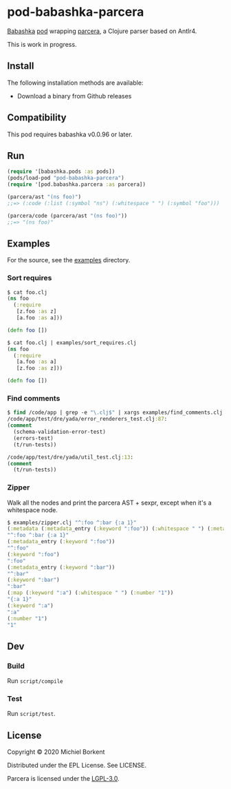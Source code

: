 # pod-babashka-parcera

[Babashka](https://github.com/borkdude/babashka)
[pod](https://github.com/babashka/babashka.pods) wrapping
[parcera](https://github.com/carocad/parcera), a Clojure parser based on
Antlr4.

This is work in progress.

## Install

The following installation methods are available:

- Download a binary from Github releases
<!-- - With [brew](https://brew.sh/): `brew install borkdude/brew/pod-babashka-parcera` -->

## Compatibility

This pod requires babashka v0.0.96 or later.

## Run

``` clojure
(require '[babashka.pods :as pods])
(pods/load-pod "pod-babashka-parcera")
(require '[pod.babashka.parcera :as parcera])

(parcera/ast "(ns foo)")
;;=> (:code (:list (:symbol "ns") (:whitespace " ") (:symbol "foo")))

(parcera/code (parcera/ast "(ns foo)"))
;;=> "(ns foo)"
```

## Examples

For the source, see the [examples](examples) directory.

### Sort requires

``` clojure
$ cat foo.clj
(ns foo
  (:require
   [z.foo :as z]
   [a.foo :as a]))

(defn foo [])

$ cat foo.clj | examples/sort_requires.clj
(ns foo
  (:require
   [a.foo :as a]
   [z.foo :as z]))

(defn foo [])
```

### Find comments

``` clojure
$ find /code/app | grep -e "\.clj$" | xargs examples/find_comments.clj | head
/code/app/test/dre/yada/error_renderers_test.clj:87:
(comment
  (schema-validation-error-test)
  (errors-test)
  (t/run-tests))

/code/app/test/dre/yada/util_test.clj:13:
(comment
  (t/run-tests))
```

### Zipper

Walk all the nodes and print the parcera AST + sexpr, except when it's a
whitespace node.

``` clojure
$ examples/zipper.clj "^:foo ^:bar {:a 1}"
(:metadata (:metadata_entry (:keyword ":foo")) (:whitespace " ") (:metadata_entry (:keyword ":bar")) (:whitespace " ") (:map (:keyword ":a") (:whitespace " ") (:number "1")))
"^:foo ^:bar {:a 1}"
(:metadata_entry (:keyword ":foo"))
"^:foo"
(:keyword ":foo")
":foo"
(:metadata_entry (:keyword ":bar"))
"^:bar"
(:keyword ":bar")
":bar"
(:map (:keyword ":a") (:whitespace " ") (:number "1"))
"{:a 1}"
(:keyword ":a")
":a"
(:number "1")
"1"
```

## Dev

### Build

Run `script/compile`

### Test

Run `script/test`.

## License

Copyright © 2020 Michiel Borkent

Distributed under the EPL License. See LICENSE.

Parcera is licensed under the [LGPL-3.0](https://github.com/carocad/parcera/blob/master/LICENSE.md).
